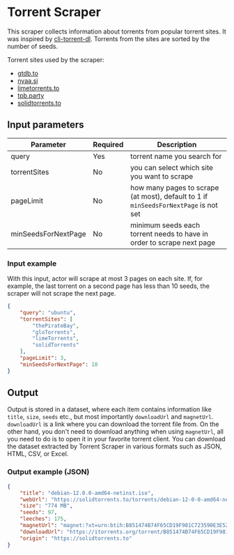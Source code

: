 # Torrent Scraper

This scraper collects information about torrents from popular torrent sites. It was inspired by [cli-torrent-dl](https://github.com/X0R0X/cli-torrent-dl). Torrents from the sites are sorted by the number of seeds.

Torrent sites used by the scraper:

- [gtdb.to](https://www.gtdb.to)
- [nyaa.si](https://nyaa.si)
- [limetorrents.to](https://www.limetorrents.to)
- [tpb.party](https://tpb.party)
- [solidtorrents.to](https://solidtorrents.to)

## Input parameters

| Parameter | Required | Description |
| - | - | - |
| query | Yes | torrent name you search for |
| torrentSites | No | you can select which site you want to scrape |
| pageLimit | No | how many pages to scrape (at most), default to 1 if `minSeedsForNextPage` is not set |
| minSeedsForNextPage | No | minimum seeds each torrent needs to have in order to scrape next page |

### Input example

With this input, actor will scrape at most 3 pages on each site. If, for example, the last torrent on a second page has less than 10 seeds, the scraper will not scrape the next page.

```json
{
    "query": "ubuntu",
    "torrentSites": [
        "thePirateBay",
        "gloTorrents",
        "limeTorrents",
        "solidTorrents"
    ],
    "pageLimit": 3,
    "minSeedsForNextPage": 10
}
```

## Output

Output is stored in a dataset, where each item contains information like `title`, `size`, `seeds` etc., but most importantly `downloadUrl` and `magnetUrl`. `downloadUrl` is a link where you can download the torrent file from. On the other hand, you don't need to download anything when using `magnetUrl`, all you need to do is to open it in your favorite torrent client. You can download the dataset extracted by Torrent Scraper in various formats such as JSON, HTML, CSV, or Excel.

### Output example (JSON)

```json
{
	"title": "debian-12.0.0-amd64-netinst.iso",
	"webUrl": "https://solidtorrents.to/torrents/debian-12-0-0-amd64-netinst-iso-0d977/6486d0ab60e0fda62643a9eb/",
	"size": "774 MB",
	"seeds": 97,
	"leeches": 175,
	"magnetUrl": "magnet:?xt=urn:btih:B851474B74F65CD19F981C723590E3E520242B97&tr=udp%3A%2F%2Ftracker.bitsearch.to%3A1337%2Fannounce&tr=udp%3A%2F%2Ftracker2.dler.com%3A80%2Fannounce&tr=udp%3A%2F%2Ftracker.breizh.pm%3A6969%2Fannounce&tr=udp%3A%2F%2Fwww.torrent.eu.org%3A451%2Fannounce&tr=udp%3A%2F%2Ftracker.torrent.eu.org%3A451%2Fannounce&dn=%5BBitsearch.to%5D+debian-12.0.0-amd64-netinst.iso",
	"downloadUrl": "https://itorrents.org/torrent/B851474B74F65CD19F981C723590E3E520242B97.torrent?title=[Bitsearch.to]debian-12.0.0-amd64-netinst.iso",
	"origin": "https://solidtorrents.to"
}
```

